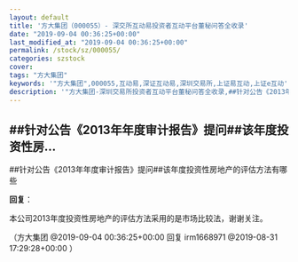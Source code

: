 ```yaml
---
layout: default
title: '方大集团（000055）- 深交所互动易投资者互动平台董秘问答全收录'
date: "2019-09-04 00:36:25+00:00"
last_modified_at: "2019-09-04 00:36:25+00:00"
permalink: /stock/sz/000055/
categories: szstock
cover: 
tags: "方大集团"
keywords: '"方大集团",000055,互动易,深证互动易,深圳交易所,上证易互动,上证e互动'
description: '"方大集团-深圳交易所投资者互动平台董秘问答全收录,##针对公告《2013年年度审计报告》提问##该年度投资性房地产的评估方法有哪些"'
---
```


## ##针对公告《2013年年度审计报告》提问##该年度投资性房...

##针对公告《2013年年度审计报告》提问##该年度投资性房地产的评估方法有哪些

**回复**：

本公司2013年度投资性房地产的评估方法采用的是市场比较法，谢谢关注。 

（方大集团  @2019-09-04 00:36:25+00:00 回复 irm1668971  @2019-08-31 17:29:28+00:00 ）

